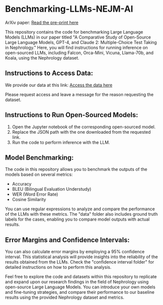 # Benchmarking-LLMs-NEJM-AI
ArXiv paper: [Read the pre-print here](https://arxiv.org/pdf/2308.04709.pdf)

This repository contains the code for benchmarking Large Language Models (LLMs) in our paper titled "A Comparative Study of Open-Source Large Language Models, GPT-4, and Claude 2: Multiple-Choice Test Taking in Nephrology." Here, you will find instructions for running inference on open-sourced LLMs, including Falcon, Orca-Mini, Vicuna, Llama-70b, and Koala, using the Nephrology dataset.
## Instructions to Access Data:
We provide our data at this link:  [Access the data here](https://huggingface.co/datasets/SeanWu25/NEJM-AI_Benchmarking_Medical_Language_Models)

Please request access and leave a message for the reason requesting the dataset. 

## Instructions to Run Open-Sourced Models:
1. Open the Jupyter notebook of the corresponding open-sourced model.
2. Replace the JSON path with the one downloaded from the requested link. 
3. Run the code to perform inference with the LLM.

## Model Benchmarking:
The code in this repository allows you to benchmark the outputs of the models based on several metrics:

- Accuracy
- BLEU (Bilingual Evaluation Understudy)
- WER (Word Error Rate)
- Cosine Similarity

You can use regular expressions to analyze and compare the performance of the LLMs with these metrics. The "data" folder also includes ground truth labels for the cases, enabling you to compare model outputs with actual results.

## Error Margins and Confidence Intervals:
You can also calculate error margins by employing a 95% confidence interval. This statistical analysis will provide insights into the reliability of the results obtained from the LLMs. Check the "confidence interval folder" for detailed instructions on how to perform this analysis.

Feel free to explore the code and datasets within this repository to replicate and expand upon our research findings in the field of Nephrology using open-source Large Language Models. You can introduce your own models and fine-tuning strategies, and compare their performance to our baseline results using the provided Nephrology dataset and metrics.
